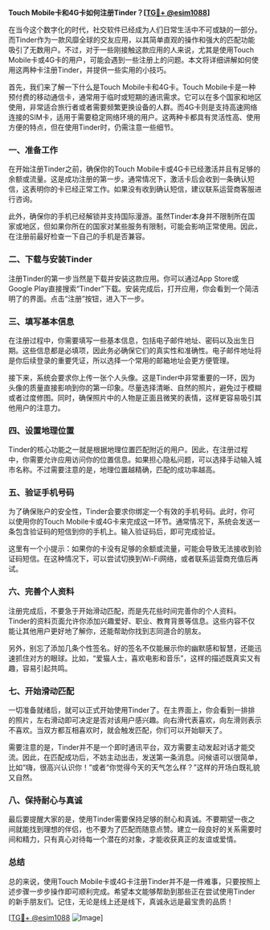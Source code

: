 **Touch Mobile卡和4G卡如何注册Tinder？[[TG💪+ @esim1088](https://t.me/s/esim1088)]**

在当今这个数字化的时代，社交软件已经成为人们日常生活中不可或缺的一部分。而Tinder作为一款风靡全球的交友应用，以其简单直观的操作和强大的匹配功能吸引了无数用户。不过，对于一些刚接触这款应用的人来说，尤其是使用Touch Mobile卡或4G卡的用户，可能会遇到一些注册上的问题。本文将详细讲解如何使用这两种卡注册Tinder，并提供一些实用的小技巧。

首先，我们来了解一下什么是Touch Mobile卡和4G卡。Touch Mobile卡是一种预付费的移动通信卡，通常用于临时或短期的通讯需求。它可以在多个国家和地区使用，非常适合旅行者或者需要频繁更换设备的人群。而4G卡则是支持高速网络连接的SIM卡，适用于需要稳定网络环境的用户。这两种卡都具有灵活性高、使用方便的特点，但在使用Tinder时，仍需注意一些细节。

### **一、准备工作**

在开始注册Tinder之前，确保你的Touch Mobile卡或4G卡已经激活并且有足够的余额或流量。这是成功注册的第一步。通常情况下，激活卡后会收到一条确认短信，这表明你的卡已经正常工作。如果没有收到确认短信，建议联系运营商客服进行咨询。

此外，确保你的手机已经解锁并支持国际漫游。虽然Tinder本身并不限制所在国家或地区，但如果你所在的国家对某些服务有限制，可能会影响正常使用。因此，在注册前最好检查一下自己的手机是否兼容。

### **二、下载与安装Tinder**

注册Tinder的第一步当然是下载并安装这款应用。你可以通过App Store或Google Play直接搜索“Tinder”下载。安装完成后，打开应用，你会看到一个简洁明了的界面。点击“注册”按钮，进入下一步。

### **三、填写基本信息**

在注册过程中，你需要填写一些基本信息，包括电子邮件地址、密码以及出生日期。这些信息都是必填项，因此务必确保它们的真实性和准确性。电子邮件地址将是你后续登录的重要凭证，所以选择一个常用的邮箱地址会更方便管理。

接下来，系统会要求你上传一张个人头像。这是Tinder中非常重要的一环，因为头像的质量直接影响到你的第一印象。尽量选择清晰、自然的照片，避免过于模糊或者过度修图。同时，确保照片中的人物是正面且微笑的表情，这样更容易吸引其他用户的注意力。

### **四、设置地理位置**

Tinder的核心功能之一就是根据地理位置匹配附近的用户。因此，在注册过程中，你需要允许应用访问你的位置信息。如果担心隐私问题，可以选择手动输入城市名称。不过需要注意的是，地理位置越精确，匹配的成功率越高。

### **五、验证手机号码**

为了确保账户的安全性，Tinder会要求你绑定一个有效的手机号码。此时，你可以使用你的Touch Mobile卡或4G卡来完成这一环节。通常情况下，系统会发送一条包含验证码的短信到你的手机上。输入验证码后，即可完成验证。

这里有一个小提示：如果你的卡没有足够的余额或流量，可能会导致无法接收到验证码短信。在这种情况下，可以尝试切换到Wi-Fi网络，或者联系运营商充值后再试。

### **六、完善个人资料**

注册完成后，不要急于开始滑动匹配，而是先花些时间完善你的个人资料。Tinder的资料页面允许你添加兴趣爱好、职业、教育背景等信息。这些内容不仅能让其他用户更好地了解你，还能帮助你找到志同道合的朋友。

另外，别忘了添加几条个性签名。好的签名不仅能展示你的幽默感和智慧，还能迅速抓住对方的眼球。比如，“爱猫人士，喜欢电影和音乐”，这样的描述既真实又有趣，容易引起共鸣。

### **七、开始滑动匹配**

一切准备就绪后，就可以正式开始使用Tinder了。在主界面上，你会看到一排排的照片，左右滑动即可决定是否对该用户感兴趣。向右滑代表喜欢，向左滑则表示不喜欢。当双方都互相喜欢时，就会触发匹配，你们可以开始聊天了。

需要注意的是，Tinder并不是一个即时通讯平台，双方需要主动发起对话才能交流。因此，在匹配成功后，不妨主动出击，发送第一条消息。问候语可以很简单，比如“嗨，很高兴认识你！”或者“你觉得今天的天气怎么样？”这样的开场白既礼貌又自然。

### **八、保持耐心与真诚**

最后要提醒大家的是，使用Tinder需要保持足够的耐心和真诚。不要期望一夜之间就能找到理想的伴侣，也不要为了匹配而随意点赞。建立一段良好的关系需要时间和精力，只有真心对待每一个潜在的对象，才能收获真正的友谊或爱情。

### **总结**

总的来说，使用Touch Mobile卡或4G卡注册Tinder并不是一件难事，只要按照上述步骤一步步操作即可顺利完成。希望本文能够帮助到那些正在尝试使用Tinder的新手朋友们。记住，无论是线上还是线下，真诚永远是最宝贵的品质！

[[TG💪+ @esim1088](https://t.me/s/esim1088) ![Image](https://i.postimg.cc/4NQfJmqS/Snipaste-2025-05-13-00-14-12.png)]